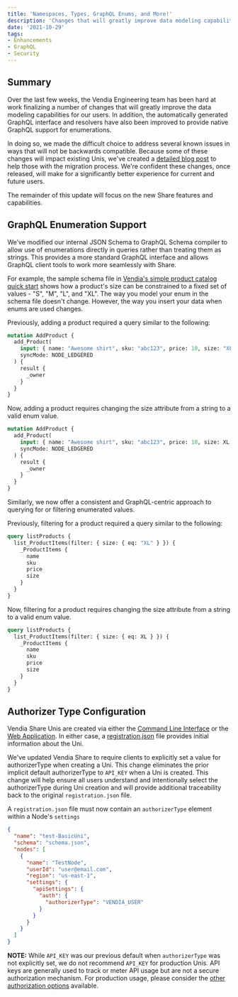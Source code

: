 ```yaml
---
title: 'Namespaces, Types, GraphQL Enums, and More!'
description: 'Changes that will greatly improve data modeling capabilities for our users'
date: '2021-10-29'
tags:
- Enhancements
- GraphQL
- Security
---
```


## Summary

Over the last few weeks, the Vendia Engineering team has been hard at work finalizing a number of changes that will greatly improve the data modeling capabilities for our users.  In addition, the automatically generated GraphQL interface and resolvers have also been improved to provide native GraphQL support for enumerations.

In doing so, we made the difficult choice to address several known issues in ways that will not be backwards compatible.  Because some of these changes will impact existing Unis, we've created a [detailed blog post](https://www.vendia.com/blog/open-beta-changes) to help those with the migration process.  We're confident these changes, once released, will make for a significantly better experience for current and future users.

The remainder of this update will focus on the new Share features and capabilities.


## GraphQL Enumeration Support

We’ve modified our internal JSON Schema to GraphQL Schema compiler to allow use of enumerations directly in queries rather than treating them as strings.  This provides a more standard GraphQL interface and allows GraphQL client tools to work more seamlessly with Share.

For example, the sample schema file in [Vendia's simple product catalog quick start](https://www.vendia.com/docs/share/quickstart/simple-product-catalog) shows how a product's size can be constrained to a fixed set of values - "S", "M", "L", and "XL". The way you model your enum in the schema file doesn't change. However, the way you insert your data when enums are used changes.

Previously, adding a product required a query similar to the following:

```graphql
mutation AddProduct {
  add_Product(
    input: { name: "Awesome shirt", sku: "abc123", price: 10, size: "XL" }
    syncMode: NODE_LEDGERED
  ) {
    result {
      _owner
    }
  }
}
```

Now, adding a product requires changing the size attribute from a string to a valid enum value.

```graphql
mutation AddProduct {
  add_Product(
    input: { name: "Awesome shirt", sku: "abc123", price: 10, size: XL }
    syncMode: NODE_LEDGERED
  ) {
    result {
      _owner
    }
  }
}
```

Similarly, we now offer a consistent and GraphQL-centric approach to querying for or filtering enumerated values.

Previously, filtering for a product required a query similar to the following:

```graphql
query listProducts {
  list_ProductItems(filter: { size: { eq: "XL" } }) {
    _ProductItems {
      name
      sku
      price
      size
    }
  }
}
```

Now, filtering for a product requires changing the size attribute from a string to a valid enum value.

```graphql
query listProducts {
  list_ProductItems(filter: { size: { eq: XL } }) {
    _ProductItems {
      name
      sku
      price
      size
    }
  }
}
```


## Authorizer Type Configuration

Vendia Share Unis are created via either the [Command Line Interface](https://www.vendia.com/docs/share/cli) or the [Web Application](https://share.vendia.net/).  In either case, a [registration.json](https://www.vendia.com/docs/share/cli/guide#format-of-the-registration-schema-and-initial-state-files) file provides initial information about the Uni.

We've updated Vendia Share to require clients to explicitly set a value for authorizerType when creating a Uni.  This change eliminates the prior implicit default authorizerType to `API_KEY` when a Uni is created.  This change will help ensure all users understand and intentionally select the authorizerType during Uni creation and will provide additional traceability back to the original `registration.json` file.

A `registration.json` file must now contain an `authorizerType` element within a Node's `settings`

```json
{
  "name": "test-BasicUni",
  "schema": "schema.json",
  "nodes": [
    {
      "name": "TestNode",
      "userId": "user@email.com",
      "region": "us-east-1",
      "settings": {
        "apiSettings": {
          "auth": {
            "authorizerType": "VENDIA_USER"
          }
        }
      }
    }
  ]
}
```

**NOTE:** While `API_KEY` was our previous default when `authorizerType` was not explicitly set, we do not recommend `API_KEY` for production Unis. API keys are generally used to track or meter API usage but are not a secure authorization mechanism.  For production usage, please consider the [other authorization options](https://www.vendia.com/docs/share/node-access-control#how-to-set) available.
